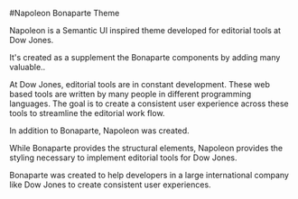 #Napoleon Bonaparte Theme

Napoleon is a Semantic UI inspired theme developed for editorial tools at Dow Jones.

It's created as a supplement the Bonaparte components by adding many valuable..

At Dow Jones, editorial tools are in constant development. These web based tools are written by many people in different programming languages. The goal is to create a consistent user experience across these tools to streamline the editorial work flow.

In addition to Bonaparte, Napoleon was created.

While Bonaparte provides the structural elements, Napoleon provides the styling necessary to implement editorial tools for Dow Jones.


Bonaparte was created to help developers in a large international company like Dow Jones to create consistent user experiences.

